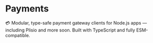 # Payments
💳 Modular, type-safe payment gateway clients for Node.js apps — including Plisio and more soon. Built with TypeScript and fully ESM-compatible.
